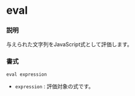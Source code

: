 # eval
### 説明
与えられた文字列をJavaScript式として評価します。

### 書式
```kish
eval expression
```
- `expression` : 評価対象の式です。